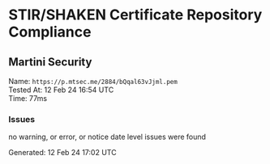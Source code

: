 # STIR/SHAKEN Certificate Repository Compliance

## Martini Security

Name: `https://p.mtsec.me/2884/bQqal63vJjml.pem`\
Tested At: 12 Feb 24 16:54 UTC\
Time: 77ms

### Issues

no warning, or error, or notice date level issues were found

Generated: 12 Feb 24 17:02 UTC